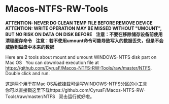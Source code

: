 # Macos-NTFS-RW-Tools
 
**ATTENTION: NEVER DO CLEAN TEMP FILE BEFORE REMOVE DEVICE**  
**ATTENTION: WRITE OPERATION MAY BE MISSED WITHOUT "UMOUNT", BUT NO RISK ON DATA ON DISK BEFORE**  
**注意：不要在移除储存设备前使用清理缓存命令**  
**注意：若不使用umount命令可能导致写入的数据丢失，但是不会威胁到磁盘中本来的数据**  
 
Here are 2 tools about mount and umount WINDOWS-NTFS disk part on Mac OS   
You can download execution file at https://github.com/CyrusF/Macos-NTFS-RW-Tools/raw/master/NTFS.  
Double click and run.  
 
这是两个用于在Mac OS系统挂载可读写WINDOWS-NTFS分区的小工具  
你可以直接戳这里下载https://github.com/CyrusF/Macos-NTFS-RW-Tools/raw/master/NTFS  
双击运行就好啦。
